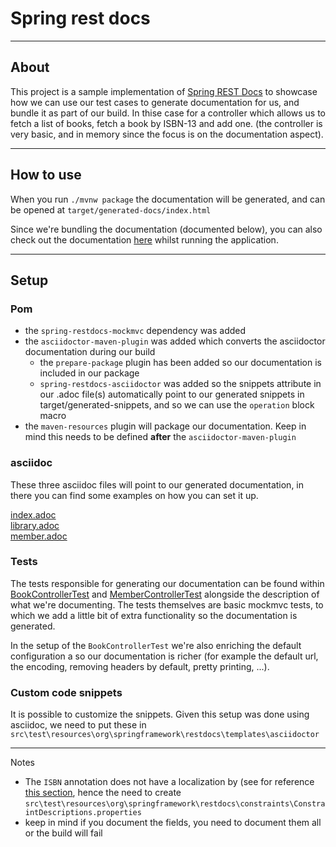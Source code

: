 # Spring rest docs

***

## About

This project is a sample implementation of [Spring REST Docs](https://spring.io/projects/spring-restdocs) to showcase how we can use our test cases to generate documentation for us, and bundle it as part of our build. In thise case for a controller which allows us to fetch a list of books, fetch a book by ISBN-13 and add one. (the controller is very basic, and in memory since the focus is on the documentation aspect).

***

## How to use

When you run `./mvnw package` the documentation will be generated, and can be opened at `target/generated-docs/index.html`

Since we're bundling the documentation (documented below), you can also check out the documentation [here](http://localhost:8080/docs/index.html) whilst running the application.

***

## Setup

### Pom
- the `spring-restdocs-mockmvc` dependency was added 
- the `asciidoctor-maven-plugin` was added which converts the asciidoctor documentation during our build
    - the `prepare-package` plugin has been added so our documentation is included in our package
    - `spring-restdocs-asciidoctor` was added so the snippets attribute in our .adoc file(s) automatically point to our generated snippets in target/generated-snippets, and so we can use the `operation` block macro
- the `maven-resources` plugin will package our documentation. Keep in mind this needs to be defined __after__ the `asciidoctor-maven-plugin` 

### asciidoc

These three asciidoc files will point to our generated documentation, in there you can find some examples on how you can set it up.

[index.adoc](src/main/asciidoc/index.adoc)  
[library.adoc](src/main/asciidoc/library.adoc)  
[member.adoc](src/main/asciidoc/member.adoc)

### Tests

The tests responsible for generating our documentation can be found within [BookControllerTest](src/test/java/dev/simonverhoeven/restdocsdemo/library/BookControllerTest.java) and [MemberControllerTest](src/test/java/dev/simonverhoeven/restdocsdemo/member/MemberControllerTest.java)  alongside the description of what we're documenting.
The tests themselves are basic mockmvc tests, to which we add a little bit of extra functionality so the documentation is generated.

In the setup of the `BookControllerTest` we're also enriching the default configuration a so our documentation is richer (for example the default url, the encoding, removing headers by default, pretty printing, ...).

### Custom code snippets

It is possible to customize the snippets. Given this setup was done using asciidoc, we need to put these in `src\test\resources\org\springframework\restdocs\templates\asciidoctor`

***

Notes

* The `ISBN` annotation does not have a localization by (see for reference [this section](https://docs.spring.io/spring-restdocs/docs/current/reference/htmlsingle/#documenting-your-api-constraints-describing), hence the need to create `src\test\resources\org\springframework\restdocs\constraints\ConstraintDescriptions.properties`
* keep in mind if you document the fields, you need to document them all or the build will fail
